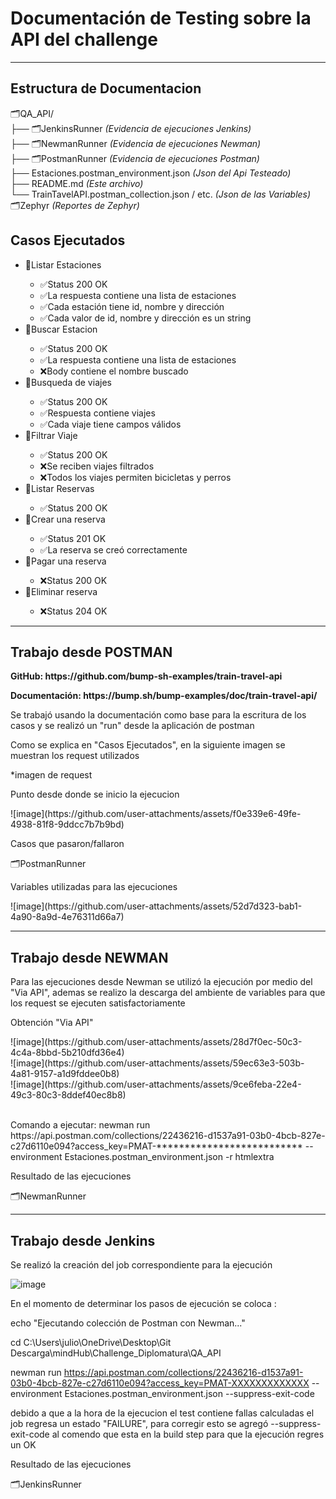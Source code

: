 <h1>Documentación de Testing sobre la API del challenge</h1>
<hr>
<h2>Estructura de Documentacion</h2>

🗂️QA_API/<br>
├── 🗂️JenkinsRunner                                  <i> (Evidencia de ejecuciones Jenkins)</i><br>
├── 🗂️NewmanRunner                                 <i> (Evidencia de ejecuciones Newman)</i><br>
├── 🗂️PostmanRunner                                 <i>(Evidencia de ejecuciones Postman)</i><br>
├── Estaciones.postman_environment.json               <i>(Json del Api Testeado)</i><br>
├── README.md                                         <i>(Este archivo)</i><br>
└── TrainTavelAPI.postman_collection.json / etc.       <i>(Json de las Variables)</i><br>
🗂️Zephyr          <i> (Reportes de Zephyr)</i> <br> 
<h2>Casos Ejecutados</h2>
<ul>
  <li>🧪Listar Estaciones</li>
    <ul>
      <li>✅Status 200 OK</li>
      <li>✅La respuesta contiene una lista de estaciones</li>
      <li>✅Cada estación tiene id, nombre y dirección</li>
      <li>✅Cada valor de id, nombre y dirección es un string</li>
    </ul>
  <li>🧪Buscar Estacion</li>
    <ul>
      <li>✅Status 200 OK</li>
      <li>✅La respuesta contiene una lista de estaciones</li>
      <li>❌Body contiene el nombre buscado</li>
    </ul>
  <li>🧪Busqueda de viajes</li>
    <ul>
      <li>✅Status 200 OK</li>
      <li>✅Respuesta contiene viajes</li>
      <li>✅Cada viaje tiene campos válidos</li>
    </ul>
  <li>🧪Filtrar Viaje</li>
    <ul>
      <li>✅Status 200 OK</li>
      <li>❌Se reciben viajes filtrados</li>
      <li>❌Todos los viajes permiten bicicletas y perros</li>
    </ul>
  <li>🧪Listar Reservas</li>
    <ul>
      <li>✅Status 200 OK</li>
    </ul>
  <li>🧪Crear una reserva</li>
    <ul>
      <li>✅Status 201 OK</li>
      <li>✅La reserva se creó correctamente</li>
    </ul>
  <li>🧪Pagar una reserva</li>
    <ul>
      <li>❌Status 200 OK</li>
    </ul>
  <li>🧪Eliminar reserva</li>
    <ul>
      <li>❌Status 204 OK</li>
    </ul>
</ul>
<hr>
<h2>Trabajo desde POSTMAN</h2>
<p><b>GitHub: https://github.com/bump-sh-examples/train-travel-api</b></p>
<p><b>Documentación: https://bump.sh/bump-examples/doc/train-travel-api/</b></p>
<p>Se trabajó usando la documentación como base para la escritura de los casos y se realizó un "run" desde la aplicación de postman</p>
<p>Como se explica en "Casos Ejecutados", en la siguiente imagen se muestran los request utilizados</p>
*imagen de request
<p>Punto desde donde se inicio la ejecucion</p>
![image](https://github.com/user-attachments/assets/f0e339e6-49fe-4938-81f8-9ddcc7b7b9bd)

<p>Casos que pasaron/fallaron</p>
🗂️PostmanRunner 
<p>Variables utilizadas para las ejecuciones</p>
![image](https://github.com/user-attachments/assets/52d7d323-bab1-4a90-8a9d-4e76311d66a7)
<hr>
<h2>Trabajo desde NEWMAN</h2>
<p>Para las ejecuciones desde Newman se utilizó la ejecución por medio del "Via API", ademas se realizo la descarga del ambiente de variables para que los request se ejecuten satisfactoriamente</p>
<p>Obtención "Via API"</p>
![image](https://github.com/user-attachments/assets/28d7f0ec-50c3-4c4a-8bbd-5b210dfd36e4)<br>
![image](https://github.com/user-attachments/assets/59ec63e3-503b-4a81-9157-a1d9fddee0b8)<br>
![image](https://github.com/user-attachments/assets/9ce6feba-22e4-49c3-80c3-8ddef40ec8b8)<br>
<br>
<p>Comando a ejecutar: newman run https://api.postman.com/collections/22436216-d1537a91-03b0-4bcb-827e-c27d6110e094?access_key=PMAT-************************** --environment Estaciones.postman_environment.json -r htmlextra</p>
<p>Resultado de las ejecuciones</p>
🗂️NewmanRunner 
<hr>
<h2>Trabajo desde Jenkins</h2>
<p>Se realizó la creación del job correspondiente para la ejecución</p>

![image](https://github.com/user-attachments/assets/0748ae3b-b3d3-4a8d-843f-8244270d50f5)

<p>En el momento de determinar los pasos de ejecución se coloca : 

echo "Ejecutando colección de Postman con Newman..."

cd C:\Users\julio\OneDrive\Desktop\Git Descarga\mindHub\Challenge_Diplomatura\QA_API

newman run https://api.postman.com/collections/22436216-d1537a91-03b0-4bcb-827e-c27d6110e094?access_key=PMAT-XXXXXXXXXXXXX --environment Estaciones.postman_environment.json --suppress-exit-code</p>

<p>debido a que a la hora de la ejecucion el test contiene fallas calculadas el job regresa un estado "FAILURE", para corregir esto se agregó --suppress-exit-code al comendo que esta en la build step para que la ejecución regres un OK</p>
<p>Resultado de las ejecuciones</p>
🗂️JenkinsRunner
